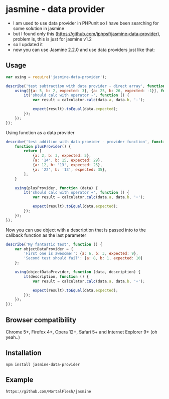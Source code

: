 # jasmine - data provider

- I am used to use data provider in PHPunit so I have been searching for some solution in jasmine
- but I found only this (https://github.com/jphpsf/jasmine-data-provider), problem is, this is just for jasmine v1.2
- so I updated it
- now you can use Jasmine 2.2.0 and use data providers just like that:

## Usage
```javascript
var using = require('jasmine-data-provider');

describe('test subtraction with data provider - direct array', function () {
    using([{a: 5, b: 2, expected: 3}, {a: 25, b: 26, expected: -1}], function (data) {
        it('should calc with operator -', function () {
            var result = calculator.calc(data.a, data.b, '-');

            expect(result).toEqual(data.expected);
        });
    });
});
```

Using function as a data provider
```javascript
describe('test addition with data provider - provider function', function () {
    function plusProvider() {
        return [
            {a: 2, b: 3, expected: 5},
            {a: '14', b: 15, expected: 29},
            {a: 12, b: '13', expected: 25},
            {a: '22', b: '13', expected: 35},
        ];
    }

    using(plusProvider, function (data) {
        it('should calc with operator +', function () {
            var result = calculator.calc(data.a, data.b, '+');

            expect(result).toEqual(data.expected);
        });
    });
});
```

Now you can use object with a description that is passed into to the callback function as the last parameter
```javascript
describe('My fantastic test', function () {
    var objectDataProvider = {
        'First one is awesome!': {a: 6, b: 3, expected: 9},
        'Second test should fail': {a: 8, b: 1, expected: 10}
    };

    using(objectDataProvider, function (data, description) {
        it(description, function () {
            var result = calculator.calc(data.a, data.b, '+');

            expect(result).toEqual(data.expected);
        });
    });
});
```

## Browser compatibility

Chrome 5+, Firefox 4+, Opera 12+, Safari 5+ and Internet Explorer 9+ (oh yeah..)

## Installation
 
    npm install jasmine-data-provider

## Example

    https://github.com/MortalFlesh/jasmine
